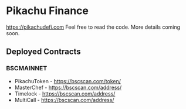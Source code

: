 # Pikachu Finance

https://pikachudefi.com Feel free to read the code. More details coming soon.

## Deployed Contracts

### BSCMAINNET

- PikachuToken - https://bscscan.com/token/
- MasterChef - https://bscscan.com/address/
- Timelock - https://bscscan.com/address/
- MultiCall - https://bscscan.com/address/

